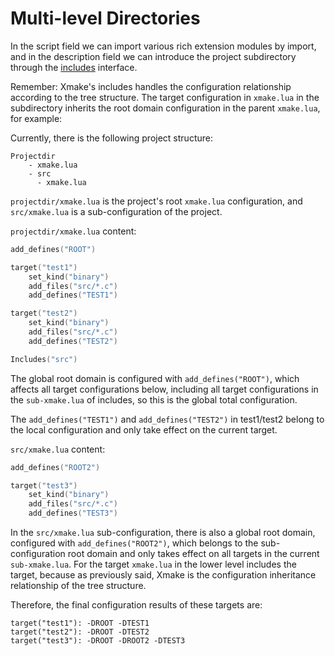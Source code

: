 # Multi-level Directories

In the script field we can import various rich extension modules by import,
and in the description field we can introduce the project subdirectory through the [includes](/api/description/global-interfaces.html#includes) interface.

Remember: Xmake's includes handles the configuration relationship according to the tree structure. The target configuration in `xmake.lua` in the subdirectory inherits the root domain configuration in the parent `xmake.lua`, for example:

Currently, there is the following project structure:

```
Projectdir
    - xmake.lua
    - src
      - xmake.lua
```

`projectdir/xmake.lua` is the project's root `xmake.lua` configuration, and `src/xmake.lua` is a sub-configuration of the project.

`projectdir/xmake.lua` content:

```lua
add_defines("ROOT")

target("test1")
    set_kind("binary")
    add_files("src/*.c")
    add_defines("TEST1")

target("test2")
    set_kind("binary")
    add_files("src/*.c")
    add_defines("TEST2")

Includes("src")
```

The global root domain is configured with `add_defines("ROOT")`, which affects all target configurations below, including all target configurations in the `sub-xmake.lua` of includes, so this is the global total configuration.

The `add_defines("TEST1")` and `add_defines("TEST2")` in test1/test2 belong to the local configuration and only take effect on the current target.

`src/xmake.lua` content:

```lua
add_defines("ROOT2")

target("test3")
    set_kind("binary")
    add_files("src/*.c")
    add_defines("TEST3")
```

In the `src/xmake.lua` sub-configuration, there is also a global root domain, configured with `add_defines("ROOT2")`, which belongs to the sub-configuration root domain and only takes effect on all targets in the current `sub-xmake.lua`. For the target `xmake.lua` in the lower level includes the target, because as previously said, Xmake is the configuration inheritance relationship of the tree structure.

Therefore, the final configuration results of these targets are:

```
target("test1"): -DROOT -DTEST1
target("test2"): -DROOT -DTEST2
target("test3"): -DROOT -DROOT2 -DTEST3
```

